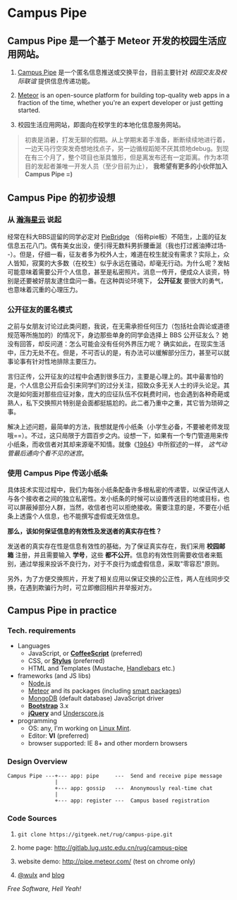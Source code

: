 Campus Pipe
===========


Campus Pipe 是一个基于 Meteor 开发的校园生活应用网站。
--------------------------------------------------------------------------------------

  1. [Campus Pipe] 是一个匿名信息推送或交换平台，目前主要针对 *校园交友及校际联谊* 提供信息传递功能。

  2. [Meteor] is an open-source platform for building top-quality web apps in a fraction of the time, whether you're an expert developer or just getting started.

  3. 校园生活应用网站，即面向在校学生的本地化信息服务网站。


> 初衷是消暑，打发无聊的假期。从上学期末着手准备，断断续续地进行着，一边天马行空突发奇想地找点子，另一边循规蹈矩不厌其烦地debug。到现在有三个月了，整个项目也渐具雏形，但是离发布还有一定距离。作为本项目的发起者兼唯一开发人员（至少目前为止）， **我希望有更多的小伙伴加入 Campus Pipe =)**


Campus Pipe 的初步设想
------------------------------------

### 从 [瀚海星云] 说起

经常在科大BBS逗留的同学必定对 [PieBridge] （俗称pie板）不陌生，上面的征友信息五花八门。偶有美女出没，便引得无数科男折腰垂涎（我也打过酱油捧过场--）。但是，仔细一看，征友者多为校外人士，难道在校生就没有需求？实际上，众人皆知，寂寞的大多数（在校生）似乎永远在骚动，却毫无行动。为什么呢？发帖可能意味着需要公开个人信息，甚至是私密照片。消息一传开，便成众人谈资，特别是还要被好朋友逮住盘问一番。在这种舆论环境下， **公开征友** 要很大的勇气，也意味着沉重的心理压力。

### 公开征友的匿名模式

之前与女朋友讨论过此类问题，我说，在无需承担任何压力（包括社会舆论或道德规范等所施加的）的情况下，身边那些单身的同学会选择上 BBS 公开征友么？ 她没有回答，却反问道：怎么可能会没有任何外界压力呢？
确实如此，在现实生活中，压力无处不在。但是，不可否认的是，有办法可以缓解部分压力，甚至可以就事论事有针对性地排除主要压力。

言归正传，公开征友的过程中会遇到很多压力，主要是心理上的。其中最害怕的是，个人信息公开后会引来同学们的过分关注，招致众多无关人士的评头论足。其次是如何面对那些应征对象，庞大的应征队伍不仅耗费时间，也会遇到各种奇葩或熟人，私下交换照片特别是会面都挺尴尬的。此二者乃重中之重，其它皆为琐碎之事。

解决上述问题，最简单的方法，我想就是传小纸条（小学生必备，不要被老师发现哦==）。不过，这只局限于方圆百步之内。设想一下，如果有一个专门管道用来传小纸条，而收信者对其却来源毫不知情。就像《[1984]》中所叙述的一样， *这气动管最后通向个看不见的迷宫*。

### 使用 Campus Pipe 传送小纸条

具体技术实现过程中，我们为每张小纸条配备许多根私密的传递管，以保证传送人与各个接收者之间的独立私密性。发小纸条的时候可以设置传送目的地或目标，也可以屏蔽掉部分人群，当然，收信者也可以拒绝接收。需要注意的是，不要在小纸条上透露个人信息，也不能撰写虚假或无效信息。

**那么，该如何保证信息的有效性及发送者的真实存在性？**

发送者的真实存在性是信息有效性的基础，为了保证真实存在，我们采用 **校园邮箱** 注册，并且需要输入 **学号**，这些 **都不公开**。信息的有效性则需要收信者来甄别，通过举报来投诉不良行为，对于不良行为或虚假信息，采取"零容忍"原则。

另外，为了方便交换照片，开发了相关应用以保证交换的公正性，两人在线同步交换，在遇到欺骗行为时，可立即撤回相片并举报对方。

Campus Pipe in practice
-----------------------------------

### Tech. requirements
  + Languages
    - JavaScript, or **[CoffeeScript]** (preferred)
    - CSS, or **[Stylus]** (preferred)
    - HTML and Templates (Mustache, [Handlebars] etc.)
  + frameworks (and JS libs)
    - [Node.js]
    - [Meteor] and its packages (including [smart packages](https://atmosphere.meteor.com/))
    - [MongoDB] (default database) JavaScript driver
    - **[Bootstrap]** 3.x
    - **[jQuery]** and [Underscore.js]
  + programming
    - OS: any, I'm working on [Linux Mint].
    - Editor: **VI** (preferred)
    - browser supported: IE 8+ and other mordern browsers

### Design Overview

```
Campus Pipe ---+--- app: pipe     ---  Send and receive pipe message
               |
               +--- app: gossip   ---  Anonymously real-time chat
               |
               +--- app: register ---  Campus based registration
```

### Code Sources

  1. ```git clone https://gitgeek.net/rug/campus-pipe.git```

  2. home page: http://gitlab.lug.ustc.edu.cn/rug/campus-pipe

  3. website demo: http://pipe.meteor.com/ (test on chrome only)

  4. [@wulx](https://github.com/wulx) and [blog](http://rug.blog.ustc.edu.cn/)


*Free Software, Hell Yeah!*

  [Meteor]: http://www.meteor.com/  "an ultra-simple, database-everywhere, data-on-the-wire, pure-Javascript web framework"
  [Campus Pipe]: http://pipe.meteor.com/  "Campus Pipe, made with Meteor"
  [瀚海星云]: http://bbs.ustc.edu.cn/  "瀚海星云 BBS@USTC"
  [PieBridge]: http://bbs.ustc.edu.cn/cgi/bbstdoc?board=PieBridge  "瀚海星云 PieBridge讨论区"
  [1984]: http://book.douban.com/subject/5299764/  "《1984》, 乔治· 奥威尔"
  [CoffeeScript]: http://coffeescript.org/  "a little language that compiles into JavaScript"
  [Stylus]: http://learnboost.github.io/stylus/  "Expressive, dynamic, robust CSS"
  [Handlebars]: http://handlebarsjs.com/  "build semantic templates effectively with no frustration"
  [MongoDB]: http://www.mongodb.org/  "an open-source document database, and the leading NoSQL database"
  [Node.js]: http://nodejs.org/ "evented I/O for v8 javascript"
  [Bootstrap]: http://twbs.github.io/bootstrap/  "Sleek, intuitive, and powerful mobile first front-end framework for faster and easier web development"
  [jQuery]: http://jquery.com/  "a fast, small, and feature-rich JavaScript library"
  [Underscore.js]: http://underscorejs.org/  "JavaScript's utility _ belt"
  [Linux Mint]: http://www.linuxmint.com/  "a modern, elegant and comfortable operating system"
  
